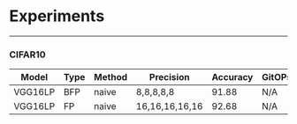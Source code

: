 # Experiments 
------------------------------------------------

### CIFAR10 
| Model | Type | Method | Precision | Accuracy | GitOPs | Latency 
| - | - | - | - | - | - | - | 
| VGG16LP | BFP | naive | 8,8,8,8,8 | 91.88 | N/A | N/A |  
| VGG16LP | FP | naive | 16,16,16,16,16 | 92.68 | N/A | N/A | 